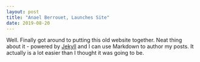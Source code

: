 ```yaml
---
layout: post
title: "Anael Berrouet, Launches Site"
date: 2019-08-20
---
```


Well. Finally got around to putting this old website together. Neat thing about it - powered by [Jekyll](http://jekyllrb.com) and I can use Markdown to author my posts. It actually is a lot easier than I thought it was going to be.
